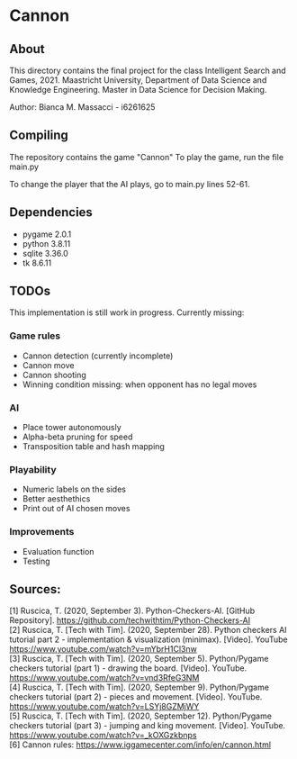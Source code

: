# Cannon
## About
This directory contains the final project for the class Intelligent Search and Games, 2021.
Maastricht University, Department of Data Science and Knowledge Engineering.
Master in Data Science for Decision Making.

Author: Bianca M. Massacci - i6261625

## Compiling 
The repository contains the game "Cannon"
To play the game, run the file main.py

To change the player that the AI plays, go to main.py lines 52-61.

## Dependencies<br/>
- pygame                    2.0.1<br/>
- python                    3.8.11<br/>
- sqlite                    3.36.0<br/>
- tk                        8.6.11<br/>

## TODOs
This implementation is still work in progress. Currently missing:
### Game rules
- Cannon detection (currently incomplete)
- Cannon move
- Cannon shooting
- Winning condition missing: when opponent has no legal moves

### AI
- Place tower autonomously
- Alpha-beta pruning for speed
- Transposition table and hash mapping

### Playability
- Numeric labels on the sides
- Better aesthethics
- Print out of AI chosen moves

### Improvements
- Evaluation function
- Testing


## Sources:

[1] Ruscica, T. (2020, September 3). Python-Checkers-AI. [GitHub Repository]. https://github.com/techwithtim/Python-Checkers-AI <br/>
[2] Ruscica, T. [Tech with Tim]. (2020, September 28). Python checkers AI tutorial part 2 - implementation & visualization (minimax). [Video]. YouTube https://www.youtube.com/watch?v=mYbrH1Cl3nw <br/>
[3] Ruscica, T. [Tech with Tim]. (2020, September 5). Python/Pygame checkers tutorial (part 1) - drawing the board. [Video]. YouTube. https://www.youtube.com/watch?v=vnd3RfeG3NM <br/>
[4] Ruscica, T. [Tech with Tim]. (2020, September 9). Python/Pygame checkers tutorial (part 2) - pieces and movement. [Video]. YouTube. https://www.youtube.com/watch?v=LSYj8GZMjWY <br/>
[5] Ruscica, T. [Tech with Tim]. (2020, September 12).  Python/Pygame checkers tutorial (part 3) - jumping and king movement. [Video]. YouTube. https://www.youtube.com/watch?v=_kOXGzkbnps <br/>
[6] Cannon rules: https://www.iggamecenter.com/info/en/cannon.html <br/>
